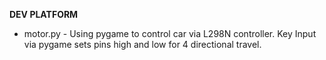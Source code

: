 
**DEV PLATFORM**

* motor.py - Using pygame to control car via L298N controller. Key Input via pygame sets pins high and low for 4 directional travel.


